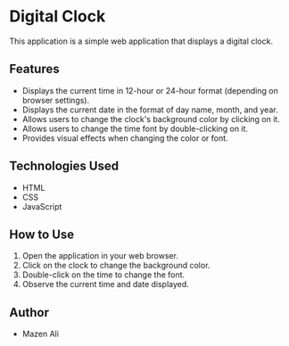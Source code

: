 # Digital Clock

This application is a simple web application that displays a digital clock.

## Features

* Displays the current time in 12-hour or 24-hour format (depending on browser settings).
* Displays the current date in the format of day name, month, and year.
* Allows users to change the clock's background color by clicking on it.
* Allows users to change the time font by double-clicking on it.
* Provides visual effects when changing the color or font.

## Technologies Used

* HTML
* CSS
* JavaScript

## How to Use

1.  Open the application in your web browser.
2.  Click on the clock to change the background color.
3.  Double-click on the time to change the font.
4.  Observe the current time and date displayed.

## Author

* Mazen Ali
